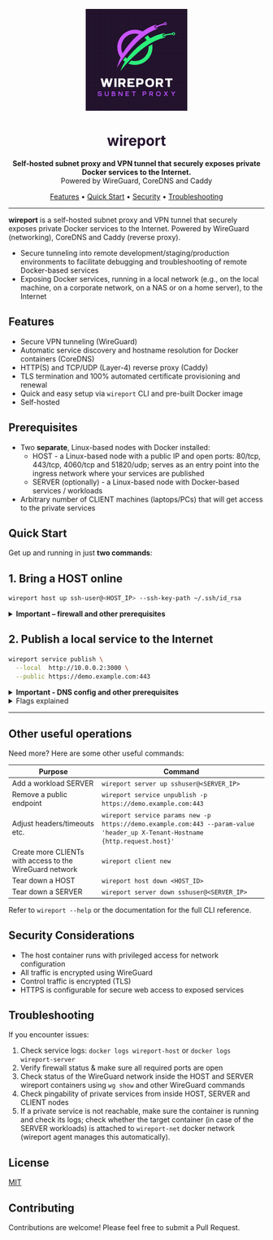 <p align="center">
  <img src="assets/wireport-with-slogan.png" alt="wireport logo" width="200" />
</p>

<h1 align="center" style="color:#23132d">
  wireport
</h1>

<p align="center">
  <strong>Self-hosted subnet proxy and VPN tunnel that securely exposes private Docker services to the Internet.</strong><br />
  Powered by WireGuard, CoreDNS and Caddy
</p>

<p align="center">
  <a href="#features">Features</a> •
  <a href="#quick-start">Quick Start</a> •
  <a href="#security-considerations">Security</a> •
  <a href="#troubleshooting">Troubleshooting</a>
</p>

---


**wireport** is a self-hosted subnet proxy and VPN tunnel that securely exposes private Docker services to the Internet. Powered by WireGuard (networking), CoreDNS and Caddy (reverse proxy).

- Secure tunneling into remote development/staging/production environments to facilitate debugging and troubleshooting of remote Docker-based services
- Exposing Docker services, running in a local network (e.g., on the local machine, on a corporate network, on a NAS or on a home server), to the Internet

## Features

- Secure VPN tunneling (WireGuard)
- Automatic service discovery and hostname resolution for Docker containers (CoreDNS)
- HTTP(S) and TCP/UDP (Layer-4) reverse proxy (Caddy)
- TLS termination and 100% automated certificate provisioning and renewal
- Quick and easy setup via `wireport` CLI and pre-built Docker image
- Self-hosted

## Prerequisites

- Two **separate**, Linux-based nodes with Docker installed:
  - HOST - a Linux-based node with a public IP and open ports: 80/tcp, 443/tcp, 4060/tcp and 51820/udp; serves as an entry point into the ingress network where your services are published
  - SERVER (optionally) - a Linux-based node with Docker-based services / workloads
- Arbitrary number of CLIENT machines (laptops/PCs) that will get access to the private services

## Quick Start

Get up and running in just **two commands**:

## 1. Bring a HOST online

```bash
wireport host up ssh-user@<HOST_IP> --ssh-key-path ~/.ssh/id_rsa
```

<details>
<summary><strong>Important – firewall and other prerequisites</strong></summary>

`wireport host up` expects that:

1) the following ports must be reachable on the target HOST machine *before* you run the command:

* 22/tcp (SSH)
* 80/tcp and 443/tcp (HTTP/HTTPS)
* 4060/tcp (Wireport control channel)
* 51820/udp (WireGuard)

Example with UFW:

```bash
sudo ufw allow 22,80,443,4060/tcp
sudo ufw allow 51820/udp
sudo ufw enable
```

2) Docker is installed on the target host machine
3) The account used for SSH-ing into the target HOST machine has all the necessary permissions for managing Docker containers, images and networks
</details>

## 2. Publish a local service to the Internet

```bash
wireport service publish \
  --local  http://10.0.0.2:3000 \
  --public https://demo.example.com:443
```

<details>
<summary><strong>Important - DNS config and other prerequisites</strong></summary>

1) For the service to become available over the given public URL, there must be a respective `A`-record in the DNS settings of your domain name provider, pointing to the target **HOST** machine's IP address.

2) After bootstrapping the host node with `wireport host up ...` command, you should add the respective WireGuard tunnel on your local machine

3) There must be a service running on the host and port specified in the `--local` flag provided to the `wireport service publish` command

</details>

<details>
<summary>Flags explained</summary>

* **--local** – URL of the service **on the machine where you run the command** (or another node from the newly created WireGuard network)
* **--public** – External protocol / hostname / port that will be reachable on the HOST
* Automatically provisions a trusted TLS certificate and updates Caddy's reverse proxy

</details>

---

## Other useful operations

Need more? Here are some other useful commands:

| Purpose | Command |
|---------|---------|
| Add a workload SERVER | `wireport server up sshuser@<SERVER_IP>` |
| Remove a public endpoint | `wireport service unpublish -p https://demo.example.com:443` |
| Adjust headers/timeouts etc. | `wireport service params new -p https://demo.example.com:443 --param-value 'header_up X-Tenant-Hostname {http.request.host}'` |
| Create more CLIENTs with access to the WireGuard network | `wireport client new` |
| Tear down a HOST | `wireport host down <HOST_ID>` |
| Tear down a SERVER| `wireport server down sshuser@<SERVER_IP>` |

Refer to `wireport --help` or the documentation for the full CLI reference.

## Security Considerations

- The host container runs with privileged access for network configuration
- All traffic is encrypted using WireGuard
- Control traffic is encrypted (TLS)
- HTTPS is configurable for secure web access to exposed services

## Troubleshooting

If you encounter issues:
1. Check service logs: `docker logs wireport-host` or `docker logs wireport-server`
2. Verify firewall status & make sure all required ports are open
3. Check status of the WireGuard network inside the HOST and SERVER wireport containers using `wg show` and other WireGuard commands
4. Check pingability of private services from inside HOST, SERVER and CLIENT nodes
5. If a private service is not reachable, make sure the container is running and check its logs; check whether the target container (in case of the SERVER workloads) is attached to `wireport-net` docker network (wireport agent manages this automatically).

## License

[MIT](LICENSE.txt)

## Contributing

Contributions are welcome! Please feel free to submit a Pull Request.
